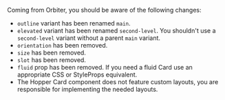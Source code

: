Coming from Orbiter, you should be aware of the following changes:

- `outline` variant has been renamed `main`.
- `elevated` variant has been renamed `second-level`. You shouldn't use a `second-level` variant without a parent `main` variant.
- `orientation` has been removed.
- `size` has been removed.
- `slot` has been removed.
- `fluid` prop has been removed. If you need a fluid Card use an appropriate CSS or StyleProps equivalent.
- The Hopper Card component does not feature custom layouts, you are responsible for implementing the needed layouts.
